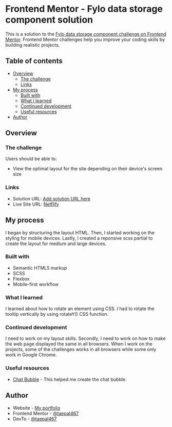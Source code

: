 # Frontend Mentor - Fylo data storage component solution

This is a solution to the [Fylo data storage component challenge on Frontend Mentor](https://www.frontendmentor.io/challenges/fylo-data-storage-component-1dZPRbV5n). Frontend Mentor challenges help you improve your coding skills by building realistic projects. 

## Table of contents

- [Overview](#overview)
  - [The challenge](#the-challenge)
  - [Links](#links)
- [My process](#my-process)
  - [Built with](#built-with)
  - [What I learned](#what-i-learned)
  - [Continued development](#continued-development)
  - [Useful resources](#useful-resources)
- [Author](#author)


## Overview

### The challenge

Users should be able to:

- View the optimal layout for the site depending on their device's screen size



### Links

- Solution URL: [Add solution URL here](https://www.frontendmentor.io/solutions/fylo-data-storage-component-using-scss-and-flex--okgpuRGLe)
- Live Site URL: [Netflify ](https://dapper-travesseiro-3c9688.netlify.app)

## My process
I began by structuring the layout HTML.
Then, I started working on the styling for mobile devices.
Lastly, I created a reponsive scss partial to create the layout for medium and large devices.

### Built with

- Semantic HTML5 markup
- SCSS 
- Flexbox
- Mobile-first workflow


### What I learned

I learned about how to rotate an element using CSS. I had to rotate the tooltip vertically by using rotateY() CSS function.


### Continued development

I need to work on my layout skills. Secondly, I need to work on how to make the web page displayed the same in all browsers. When I work on the projects, some of the challenges works in all browsers while some only work in Google Chrome.



### Useful resources

- [Chat Bubble](https://codepen.io/run-time/pen/VNRBJd) - This helped me create the chat bubble.


## Author

- Website - [My portfolio](https://taepal467.github.io/Chantae_P/)
- Frontend Mentor - [@taepal467](https://www.frontendmentor.io/profile/taepal467)
- DevTo - [@taepal467](https://dev.to/taepal467)


